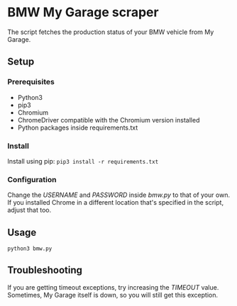 # BMW My Garage scraper

The script fetches the production status of your BMW vehicle from My Garage.

## Setup

### Prerequisites
- Python3
- pip3
- Chromium
- ChromeDriver compatible with the Chromium version installed
- Python packages inside requirements.txt

### Install
Install using pip: ```pip3 install -r requirements.txt```

### Configuration
Change the _USERNAME_ and _PASSWORD_ inside _bmw.py_ to that of your own. If you installed Chrome in a different location that's specified in the script, adjust that too.

## Usage
```python3 bmw.py```

## Troubleshooting
If you are getting timeout exceptions, try increasing the _TIMEOUT_ value. Sometimes, My Garage itself is down, so you will still get this exception.
